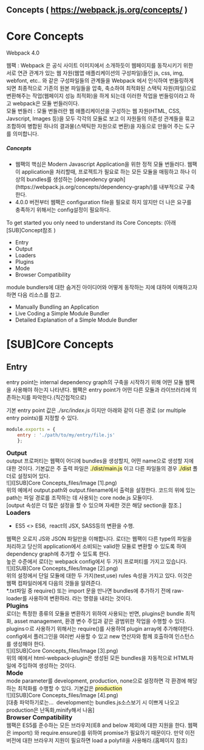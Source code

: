 Concepts  ( https://webpack.js.org/concepts/ )
---------



<a name="4949">

# Core Concepts

</a>


Webpack 4.0


<div>웹팩 : Webpack 은 공식 사이트 이미지에서 소개하듯이 웹페이지를 동작시키기 위한 서로 연관 관계가 있는 웹 자원(웹앱 애플리케이션의 구성파일)들인 js, css, img, webfont, etc.. 와 같은 구성파일들의 관계들을 Webpack 에서 인식하여 번들링하게 되면 최종적으로 기존의 원본 파일들을 압축, 축소하여 최적화된 스택틱 자원(파일)으로 변환해주는 작업(웹페이지 성능 최적화)을 하게 되는데 이러한 작업을 번들링이라고 하고 webpack은 모듈 번들러이다.</div>

<div>모듈 번들러 : 모듈 번들러란 웹 애플리케이션을 구성하는 웹 자원(HTML, CSS, Javscript, Images 등)을 모두 각각의 모듈로 보고 이 자원들의 의존성 관계들을 묶고 조합하여 병합된 하나의 결과물(스택틱한 자원으로 변환)을 자동으로 만들어 주는 도구를 의미합니다.</div>



##### Concepts

</a>

<a name="4949"></a>
*   <a name="4949"></a>

    <div><a name="4949">웹팩의 핵심은 Modern Javascript Application을 위한 정적 모듈 번들러다. 웹팩이 application을 처리할때, 프로젝트가 필요로 하는 모든 모듈을 매핑하고 하나 이상의 bundles를 생성하는</a> [dependency graph](https://webpack.js.org/concepts/dependency-graph/)를 내부적으로 구축한다.</div>

*   <div>4.0.0 버전부터 웹팩은 configuration file을 필요로 하지 않지만 더 나은 요구를 충족하기 위해서는 config설정이 필요하다.</div>

<div>To get started you only need to understand its Core Concepts: (아래 [SUB]Concept참조 )</div>


*   <div>Entry</div>

*   <div>Output</div>

*   <div>Loaders</div>

*   <div>Plugins</div>

*   <div>Mode</div>

*   <div>Browser Compatibility</div>

<div>module bundlers에 대한 숨겨진 아이디어와 어떻게 동작하는 지에 대하여 이해하고자 하면 다음 리소스를 참고.</div>

*   <div>Manually Bundling an Application</div>

*   <div>Live Coding a Simple Module Bundler</div>

*   <div>Detailed Explanation of a Simple Module Bundler</div>

</div>

</div>

<a name="4942">

# [SUB]Core Concepts

<div><span>

<div>


## Entry

<div>entry point는 internal dependency graph의 구축을 시작하기 위해 어떤 모듈 웹팩을 사용해야 하는지 나타낸다. 웹팩은 entry point가 어떤 다른 모듈과 라이브러리에 의존하는지를 파악한다.(직간접적으로)</div>

기본 entry point 값은 *./src/index.js* 이지만 아래와 같이 다른 경로 (or multiple entry points)를 지정할 수 있다.

```javascript
module.exports = {
    entry : './path/to/my/entry/file.js'
    };
```

<div><span style="font-size: 12pt; font-weight: bold;">Output</span></div>

<div>output 프로퍼티는 웹팩이 어디에 bundles을 생성할지, 어떤 name으로 생성할 지에 대한 것이다. 기본값은 주 출력 파일은 <span style="background-color: rgb(255, 250, 165);-evernote-highlight:true;">./dist/main.js</span> 이고 다른 파일들의 경우 <span style="background-color: rgb(255, 250, 165);-evernote-highlight:true;">./dist</span> 폴더로 설정되어 있다.</div>

<div>![]([SUB]Core Concepts_files/Image [1].png)</div>

<div>위의 예에서 output.path와 output.filename에서 출력을 설정한다. 코드의 위에 있는 path는 파일 경로를 조작하는 데 사용되는 core node.js 모듈이다.</div>

<div>[output 속성은 더 많은 설정을 할 수 있으며 자세한 것은 해당 section을 참조.]</div>

<div><span style="font-weight: bold; font-size: 12pt;">Loaders</span></div>

*   <div>ES5 <> ES6,  react의 JSX, SASS등의 변환을 수행.</div>

<div>웹팩은 오로지 JS와 JSON 파일만을 이해합니다. 로더는 웹팩이 다른 type의 파일을 처리하고 당신의 application에서 소비되는 valid한 모듈로 변환할 수 있도록 하여 dependency graph에 추가할 수 있도록 한다.</div>

<div>높은 수준에서 로더는 webpack config에서 두 가지 프로퍼티를 가지고 있습니다.</div>

<div>![]([SUB]Core Concepts_files/Image [2].png)</div>

<div>위의 설정에서 단일 모듈에 대한 두 가지(test,use) rules 속성을 가지고 있다. 이것은 웹팩 컴파일러에게 다음의 것들을 알려준다.</div>

<div>*.txt파일 중 require() 또는 import 문을 만나면 bundles에 추가하기 전에 raw-loader를 사용하여 변환하라. 라는 명령을 내리는 것이다.</div>

<div><font style="font-size: 12pt;"><span style="font-size: 12pt; font-weight: bold;">Plugins</span></font></div>

<div>로더는 특정한 종류의 모듈을 변환하기 위하여 사용되는 반면, plugins은 bundle 최적화, asset management, 환경 변수 주입과 같은 광범위한 작업을 수행할 수 있다.</div>

<div>pluginsㅇ르 사용하기 위해서는 require()를 사용하여 plugin array에 추가해야한다. config에서 플러그인을 여러번 사용할 수 있고 new 연산자와 함께 호출하여 인스턴스를 생성해야 한다.</div>

<div>![]([SUB]Core Concepts_files/Image [3].png)</div>

<div>위의 예에서 html-webpack-plugin은 생성된 모든 bundles을 자동적으로 HTML파일에 주입하여 생성하는 것이다.</div>

<div><span style="font-weight: bold; font-size: 12pt;">Mode</span></div>

<div>mode parameter를 development, production, none으로 설정하면 각 환경에 해당하는 최적화를 수행할 수 있다. 기본값은 <span style="background-color: rgb(255, 250, 165);-evernote-highlight:true;">production</span></div>

<div>![]([SUB]Core Concepts_files/Image [4].png)</div>

<div>[대충 파악하기로는...  development는 bundles.js소스보기 시 이쁘게 나오고 production은 난독화,minify해서 나옴]</div>

<div><span style="font-weight: bold; font-size: 12pt;">Browser Compatibility</span></div>

<div>웹팩은 ES5를 준수하는 모든 브라우저(IE8 and below 제외)에 대한 지원을 한다. 웹팩은 import() 와 require.ensure()를 위하여 promise가 필요하기 때문이다. 만약 이전 버전에 대한 브라우저 지원이 필요하면 load a polyfill을 사용해라.(홈페이지 참조)</div>

</div>

</span></div>

</a>


